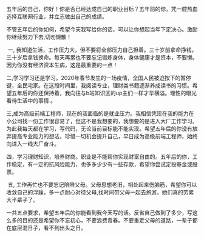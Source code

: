 ​		五年后的自己，你好！你是否已经达成自己的职业目标？五年前的你，凭一腔热血选择互联网行业，并立志做出自己的成绩。

​		不管五年后的你如何，希望今天我写给你的话，可以让你想起当年下定决心。激励你继续努力下去,切勿懒散！

​		一, 我知道生活，工作压力大，但不要将全部压力自己担着。三十岁前拿命挣钱，三十岁后拿钱换命。每天再累也不要忘记锻炼身体，身体健康才是资本，不要懒。因为你没有经济资本生病，这是最重要的一点！

​      二,学习学习还是学习。2020年春节发生的一场疫情，全国人民被迫按下的暂停键，全民宅家。在这段时间里，我阅读专业，理财类书籍逐渐养成读书的习惯。希望五年后的你还保持着，我向往与b站知识区的up主们一样才华横溢。理性的眼光看待生活中的事情 。

​		三,成为高级前端工程师，现在的我面临的是就业压力。我相信凭现在我的能力在小公司找一份工作很容易了，但这不是我想要的，我想要的是进入大厂工作学习。为此我每天都在学习，写代码，无论当前目标能不能实现。希望五年后的你没有放弃提高专业能力的想法，珍惜一切机会提升自己，早日成为高级前端工程师，始终向进入一线大厂奋斗。

​		四，学习理财知识，培养财商。职业是不能帮你实现财富自由的。五年后的你，工作稳定，有一定的抗风险能力，也多多少少有一些存款，希望你尝试定投基金或股票。

​		五, 工作再忙也不要忘记陪陪父母。父母思想老旧，相处起来伤脑筋，希望你可以收敛自己的浮躁，多一点耐心对待父母,找时间带父母一起去旅游。她们真的劳累大半辈子了。

​	   一共五点要求，希望五年后的你能看到我今天写的话。反省自己做到了多少，写这么多的目的还是希望你不忘初心，不要浪费青春。不要重走父母的道路，一辈子都在底层混日子，看不到出头之日。

​	

​		